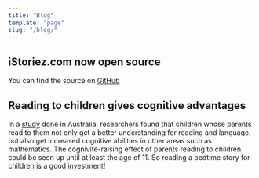 ```yaml
---
title: "Blog"
template: "page"
slug: "/blog/"
---
```


## iStoriez.com now open source

You can find the source on [GitHub](https://github.com/magnusarinell/istoriez.com)

## Reading to children gives cognitive advantages

In a [study](https://www.sciencedirect.com/science/article/abs/pii/S0272775714000156) done in Australia, researchers found that children whose parents read to them not only get a better understanding for reading and language, but also get increased cognitive abilities in other areas such as mathematics. The cognivite-raising effect of parents reading to children could be seen up until at least the age of 11. So reading a bedtime story for children is a good investment!
